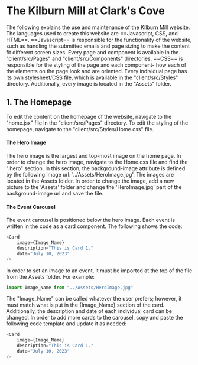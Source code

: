 # The Kilburn Mill at Clark's Cove
The following explains the use and maintenance of the Kilburn Mill website.
The languages used to create this website are ==Javascript, CSS, and HTML==. ==Javascript== is responsible for the functionality of the website, such as handling the submitted emails and page sizing to make the content fit different screen sizes. Every page and component is available in the "client/src/Pages" and "client/src/Components" directories. ==CSS== is responsible for the styling of the page and each component- how each of the elements on the page look and are oriented. Every individual page has its own stylesheet/CSS file, which is available in the "client/src/Styles" directory. Additionally, every image is located in the "Assets" folder. 

## 1. The Homepage
To edit the content on the homepage of the website, navigate to the "home.jsx" file in the "client/src/Pages" directory. To edit the styling of the homepage, navigate to the "client/src/Styles/Home.css" file. 

 #### The Hero Image 
The hero image is the largest and top-most image on the home page. In order to change the hero image, navigate to the Home.css file and find the ".hero" section. In this section, the background-image attribute is defined by the following image url: '../Assets/HeroImage.jpg'. The images are located in the Assets folder. In order to change the image, add a new picture to the 'Assets' folder and change the 'HeroImage.jpg' part of the background-image url and save the file.

 #### The Event Carousel
The event carousel is positioned below the hero image. Each event is written in the code as a card component. The following shows the code:
```javascript
<Card
    image={Image_Name}
    description="This is Card 1."
    date="July 10, 2023"
/>
```

In order to set an image to an event, it must be imported at the top of the file from the Assets folder. For example: 
```javascript
import Image_Name from "../Assets/HeroImage.jpg"
```

The "Image_Name" can be called whatever the user prefers; however, it must match what is put in the {Image_Name} section of the card. Additionally, the description and date of each individual card can be changed. In order to add more cards to the carousel, copy and paste the following code template and update it as needed:
```javascript
<Card
    image={Image_Name}
    description="This is Card 1."
    date="July 10, 2023"
/>
```
